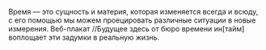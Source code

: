 Время — это сущность и материя, которая изменяется всегда и всюду, с его помощью мы можем проецировать различные ситуации в новые измерения. Веб-плакат //Будущее здесь от бюро времени ин[тайм] воплощает эти задумки в реальную жизнь.
 
